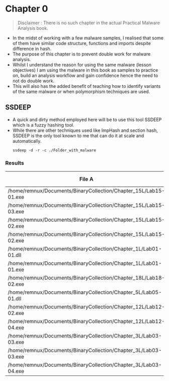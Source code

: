 # Chapter 0
>Disclaimer : There is no such chapter in the actual Practical Malware Analysis book.

- In the midst of working with a few malware samples, I realised that some of them have similar code structure, functions and imports despite difference in hash.
- The purpose of this chapter is to prevent double work for malware analysis. 
- Whilst I understand the reason for using the same malware (lesson objectives) I am using the malware in this book as samples to practice on, build an analysis workflow and gain confidence hence the need to not do double work.
- This will also has the added benefit of teaching how to identify variants of the same malware or when polymorphism techniques are used.
 
## SSDEEP
- A quick and dirty method employed here will be to use this tool SSDEEP which is a fuzzy hashing tool. 
- While there are other techniques used like ImpHash and section hash, SSDEEP is the only tool known to me that can do it at scale and automatically.
   ```
   ssdeep -d -r -c ./Folder_with_malware
   ```
### Results

|File A|File B|Similarity (%)|
|----------------------------------------------------------------|----------------------------------------------------------------|---|
|/home/remnux/Documents/BinaryCollection/Chapter_15L/Lab15-01.exe|/home/remnux/Documents/BinaryCollection/Chapter_7L/Lab07-02.exe |36 |
|/home/remnux/Documents/BinaryCollection/Chapter_15L/Lab15-03.exe|/home/remnux/Documents/BinaryCollection/Chapter_15L/Lab15-01.exe|24 |
|/home/remnux/Documents/BinaryCollection/Chapter_15L/Lab15-02.exe|/home/remnux/Documents/BinaryCollection/Chapter_15L/Lab15-01.exe|32 |
|/home/remnux/Documents/BinaryCollection/Chapter_15L/Lab15-02.exe|/home/remnux/Documents/BinaryCollection/Chapter_15L/Lab15-03.exe|29 |
|/home/remnux/Documents/BinaryCollection/Chapter_1L/Lab01-01.dll |/home/remnux/Documents/BinaryCollection/Chapter_7L/Lab07-03.dll |100|
|/home/remnux/Documents/BinaryCollection/Chapter_1L/Lab01-01.exe |/home/remnux/Documents/BinaryCollection/Chapter_7L/Lab07-03.exe |100|
|/home/remnux/Documents/BinaryCollection/Chapter_18L/Lab18-02.exe|/home/remnux/Documents/BinaryCollection/Chapter_1L/Lab01-03.exe |100|
|/home/remnux/Documents/BinaryCollection/Chapter_5L/Lab05-01.dll |/home/remnux/Documents/BinaryCollection/Chapter_17L/Lab17-02.dll|93 |
|/home/remnux/Documents/BinaryCollection/Chapter_12L/Lab12-02.exe|/home/remnux/Documents/BinaryCollection/Chapter_17L/Lab17-03.exe|60 |
|/home/remnux/Documents/BinaryCollection/Chapter_12L/Lab12-04.exe|/home/remnux/Documents/BinaryCollection/Chapter_1L/Lab01-04.exe |99 |
|/home/remnux/Documents/BinaryCollection/Chapter_3L/Lab03-03.exe |/home/remnux/Documents/BinaryCollection/Chapter_17L/Lab17-03.exe|60 |
|/home/remnux/Documents/BinaryCollection/Chapter_3L/Lab03-03.exe |/home/remnux/Documents/BinaryCollection/Chapter_12L/Lab12-02.exe|100|
|/home/remnux/Documents/BinaryCollection/Chapter_3L/Lab03-04.exe |/home/remnux/Documents/BinaryCollection/Chapter_9L/Lab09-01.exe |100|
